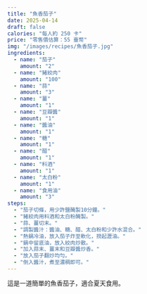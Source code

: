 ```yaml
---
title: "魚香茄子"
date: 2025-04-14
draft: false
calories: "每人約 250 卡"
price: "零售價估算：55 臺幣"
img: "/images/recipes/魚香茄子.jpg"
ingredients:
  - name: "茄子"
    amount: "2"
  - name: "豬絞肉"
    amount: "100"
  - name: "蒜"
    amount: "3"
  - name: "薑"
    amount: "1"
  - name: "豆瓣醬"
    amount: "1"
  - name: "醬油"
    amount: "1"
  - name: "糖"
    amount: "1"
  - name: "醋"
    amount: "1"
  - name: "料酒"
    amount: "1"
  - name: "太白粉"
    amount: "1"
  - name: "食用油"
    amount: "3"
steps:
  - "茄子切條，用少許鹽醃製10分鐘。"
  - "豬絞肉用料酒和太白粉醃製。"
  - "蒜、薑切末。"
  - "調製醬汁：醬油、糖、醋、太白粉和少許水混合。"
  - "熱鍋冷油，放入茄子炸至軟化，撈起瀝油。"
  - "鍋中留底油，放入絞肉炒散。"
  - "加入蒜末、薑末和豆瓣醬炒香。"
  - "放入茄子翻炒均勻。"
  - "倒入醬汁，煮至濃稠即可。"
---
```


這是一道簡單的魚香茄子，適合夏天食用。

